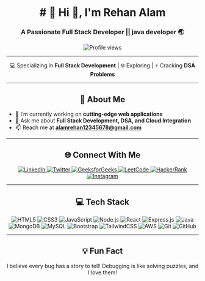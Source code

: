 <h1 align="center"># 💫 Hi 👋, I'm Rehan Alam</h1>
<h3 align="center">A Passionate Full Stack Developer  || java developer 🌏</h3>

<p align="center">
  <img src="https://komarev.com/ghpvc/?username=mohmadalamansari&label=Profile%20views&color=blue&style=flat-square" alt="Profile views" />
</p>

---

<p align="center">
  💻 Specializing in <strong>Full Stack Development</strong> | 🌐 Exploring | ⚡ Cracking <strong>DSA Problems</strong>
</p>

---

<h2 align="center">🚀 About Me</h2>

- 🔭 I’m currently working on **cutting-edge web applications**  
- 💬 Ask me about **Full Stack Development, DSA, and Cloud Integration**  
- 📫 Reach me at **alamrehan12345678@gmail.com**

---

<h2 align="center">🌐 Connect With Me</h2>
<p align="center">
  <a href="https://linkedin.com/in/rehanalam786" target="_blank">
    <img src="https://img.shields.io/badge/-LinkedIn-blue?style=for-the-badge&logo=linkedin" alt="LinkedIn" />
  </a>
  <a href="https://twitter.com/mohmadalamrehan" target="_blank">
    <img src="https://img.shields.io/badge/-Twitter-1DA1F2?style=for-the-badge&logo=twitter&logoColor=white" alt="Twitter" />
  </a>
  <a href="https://auth.geeksforgeeks.org/user/mohmadalam/profile" target="_blank">
    <img src="https://img.shields.io/badge/-GeeksforGeeks-00C853?style=for-the-badge&logo=geeksforgeeks" alt="GeeksforGeeks" />
  </a>
  <a href="https://leetcode.com/alamrehan/" target="_blank">
    <img src="https://img.shields.io/badge/-LeetCode-orange?style=for-the-badge&logo=leetcode" alt="LeetCode" />
  </a>
  <a href="https://www.hackerrank.com/alamrehan1234561" target="_blank">
    <img src="https://img.shields.io/badge/-HackerRank-darkgreen?style=for-the-badge&logo=hackerrank" alt="HackerRank" />
  </a>
  <a href="https://instagram.com/mohmad_rehan_alam" target="_blank">
    <img src="https://img.shields.io/badge/-Instagram-E4405F?style=for-the-badge&logo=instagram&logoColor=white" alt="Instagram" />
  </a>
</p>

---

<h2 align="center">💻 Tech Stack</h2>
<p align="center">
  <img src="https://img.shields.io/badge/-HTML5-orange?style=flat-square&logo=html5&logoColor=white" alt="HTML5" />
  <img src="https://img.shields.io/badge/-CSS3-blue?style=flat-square&logo=css3&logoColor=white" alt="CSS3" />
  <img src="https://img.shields.io/badge/-JavaScript-yellow?style=flat-square&logo=javascript&logoColor=white" alt="JavaScript" />
  <img src="https://img.shields.io/badge/-Node.js-green?style=flat-square&logo=node.js&logoColor=white" alt="Node.js" />
  <img src="https://img.shields.io/badge/-React-blue?style=flat-square&logo=react&logoColor=white" alt="React" />
  <img src="https://img.shields.io/badge/-Express.js-black?style=flat-square&logo=express&logoColor=white" alt="Express.js" />
  <img src="https://img.shields.io/badge/-Java-orange?style=flat-square&logo=java&logoColor=white" alt="Java" />
  <img src="https://img.shields.io/badge/-MongoDB-green?style=flat-square&logo=mongodb&logoColor=white" alt="MongoDB" />
  <img src="https://img.shields.io/badge/-MySQL-blue?style=flat-square&logo=mysql&logoColor=white" alt="MySQL" />
  <img src="https://img.shields.io/badge/-Bootstrap-purple?style=flat-square&logo=bootstrap&logoColor=white" alt="Bootstrap" />
  <img src="https://img.shields.io/badge/-TailwindCSS-blue?style=flat-square&logo=tailwindcss&logoColor=white" alt="TailwindCSS" />
  <img src="https://img.shields.io/badge/-AWS-orange?style=flat-square&logo=amazonaws&logoColor=white" alt="AWS" />
  <img src="https://img.shields.io/badge/-Git-red?style=flat-square&logo=git&logoColor=white" alt="Git" />
  <img src="https://img.shields.io/badge/-GitHub-black?style=flat-square&logo=github&logoColor=white" alt="GitHub" />
</p>

---


<h2 align="center">💡 Fun Fact</h2>
<p align="center">
  I believe every bug has a story to tell! Debugging is like solving puzzles, and I love them!
</p>
